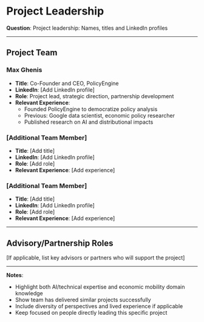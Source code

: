 # Project Leadership

**Question**: Project leadership: Names, titles and LinkedIn profiles

---

## Project Team

### Max Ghenis
- **Title**: Co-Founder and CEO, PolicyEngine
- **LinkedIn**: [Add LinkedIn profile]
- **Role**: Project lead, strategic direction, partnership development
- **Relevant Experience**:
  - Founded PolicyEngine to democratize policy analysis
  - Previous: Google data scientist, economic policy researcher
  - Published research on AI and distributional impacts

### [Additional Team Member]
- **Title**: [Add title]
- **LinkedIn**: [Add LinkedIn profile]
- **Role**: [Add role]
- **Relevant Experience**: [Add experience]

### [Additional Team Member]
- **Title**: [Add title]
- **LinkedIn**: [Add LinkedIn profile]
- **Role**: [Add role]
- **Relevant Experience**: [Add experience]

---

## Advisory/Partnership Roles

[If applicable, list key advisors or partners who will support the project]

---

**Notes**:
- Highlight both AI/technical expertise and economic mobility domain knowledge
- Show team has delivered similar projects successfully
- Include diversity of perspectives and lived experience if applicable
- Keep focused on people directly leading this specific project

